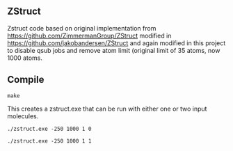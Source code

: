## ZStruct
Zstruct code based on original implementation from https://github.com/ZimmermanGroup/ZStruct modified in https://github.com/jakobandersen/ZStruct and again modified in this project to disable qsub jobs and remove atom limit (original limit of 35 atoms, now 1000 atoms.

## Compile
```
make
```
This creates a zstruct.exe that can be run with either one or two input molecules.
```
./zstruct.exe -250 1000 1 0
```
```
./zstruct.exe -250 1000 1 1
```
